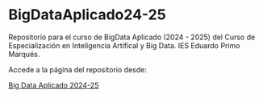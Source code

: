 # BigDataAplicado24-25
Repositorio para el curso de BigData Aplicado (2024 - 2025) del Curso de Especialización en Inteligencia Artifical y Big Data. IES Eduardo Primo Marqués.

Accede a la página del repositorio desde:

[Big Data Aplicado 2024-25](https://josepgarcia.github.io/BigDataAplicado24-25/)

